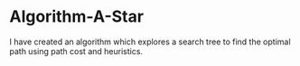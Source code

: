 # Algorithm-A-Star
I have created an algorithm which explores a search tree to find the optimal path using path cost and heuristics.
